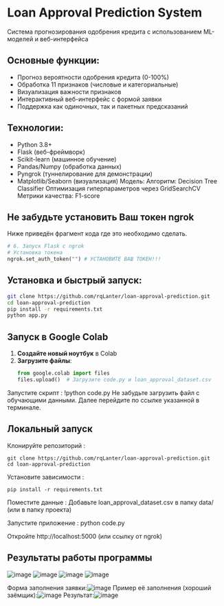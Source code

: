 # Loan Approval Prediction System

Система прогнозирования одобрения кредита с использованием ML-моделей и веб-интерфейса

## Основные функции:
- Прогноз вероятности одобрения кредита (0-100%)
- Обработка 11 признаков (числовые и категориальные)
- Визуализация важности признаков
- Интерактивный веб-интерфейс с формой заявки
- Поддержка как одиночных, так и пакетных предсказаний

## Технологии:
- Python 3.8+
- Flask (веб-фреймворк)
- Scikit-learn (машинное обучение)
- Pandas/Numpy (обработка данных)
- Pyngrok (туннелирование для демонстрации)
- Matplotlib/Seaborn (визуализация)
Модель:
Алгоритм: Decision Tree Classifier
Оптимизация гиперпараметров через GridSearchCV
Метрики качества: F1-score

## Не забудьте установить Ваш токен ngrok
Ниже приведён фрагмент кода где это необходимо сделать.
```python
# 6. Запуск Flask с ngrok
# Установка токена
ngrok.set_auth_token("") # УСТАНОВИТЕ ВАШ ТОКЕН!!!
```

## Установка и быстрый запуск:
```bash
git clone https://github.com/rqLanter/loan-approval-prediction.git 
cd loan-approval-prediction
pip install -r requirements.txt
python app.py
```

## Запуск в Google Colab
1. **Создайте новый ноутбук** в Colab
2. **Загрузите файлы**:
   ```python
   from google.colab import files
   files.upload()  # Загрузите code.py и loan_approval_dataset.csv
   ```
Запустите скрипт :
!python code.py
Не забудьте загрузить файл с обучающими данными.
Далее перейдите по ссылке указанной в терминале.

## Локальный запуск
Клонируйте репозиторий :
```
git clone https://github.com/rqLanter/loan-approval-prediction.git 
cd loan-approval-prediction
```
Установите зависимости :
```
pip install -r requirements.txt
```
Поместите данные :
Добавьте loan_approval_dataset.csv в папку data/ (или в папку проекта)

Запустите приложение :
python code.py

Откройте http://localhost:5000 (или ссылку от ngrok)



## Результаты работы программы
![image](https://github.com/user-attachments/assets/c40188a2-89f1-41e4-a2fb-e64d1523f998)
![image](https://github.com/user-attachments/assets/c3761ebb-5a77-41d4-992c-d1817d5cda01)
![image](https://github.com/user-attachments/assets/486ae085-c866-48c6-bb67-cdadfeaee545)
![image](https://github.com/user-attachments/assets/67cc1710-e1ab-4d09-8f8f-7709e8d6e013)

Форма заполнения заявки:![image](https://github.com/user-attachments/assets/0de7da24-eb66-46b4-9be8-6d30a6ee28b5)
Пример её заполнения (хороший заёмщик):![image](https://github.com/user-attachments/assets/b0c644ce-d8e2-4f75-9efa-e5aabe512054)
Результат:![image](https://github.com/user-attachments/assets/c24fe0f0-3c8a-4ed0-bea9-c339daaae5fd)

